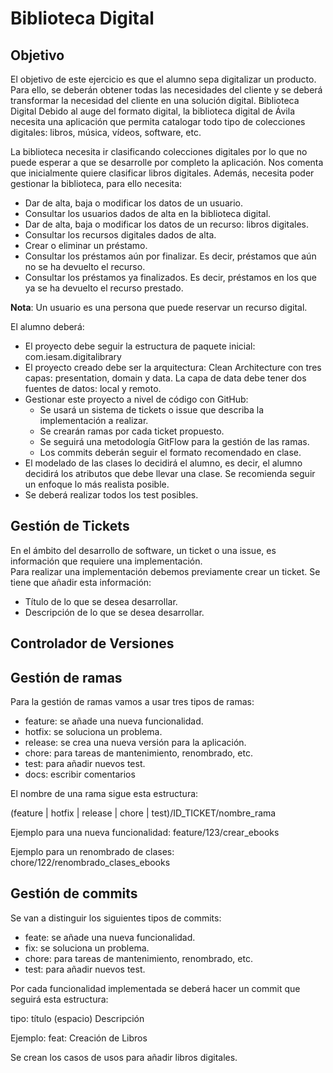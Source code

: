 # Biblioteca Digital

## Objetivo
El objetivo de este ejercicio es que el alumno sepa digitalizar un producto. Para ello, se deberán obtener todas las necesidades del cliente y se deberá transformar la necesidad del cliente en una solución digital.
Biblioteca Digital Debido al auge del formato digital, la biblioteca digital de Ávila necesita una aplicación que permita catalogar todo tipo de colecciones digitales: libros, música, vídeos, software, etc.  

La biblioteca necesita ir clasificando colecciones digitales por lo que no puede esperar a que se desarrolle por completo la aplicación. Nos comenta que inicialmente quiere clasificar libros digitales. Además, necesita poder gestionar la biblioteca, para ello necesita:
- Dar de alta, baja o modificar los datos de un usuario.
- Consultar los usuarios dados de alta en la biblioteca digital.
- Dar de alta, baja o modificar los datos de un recurso: libros digitales.
- Consultar los recursos digitales dados de alta.
- Crear o eliminar un préstamo.
- Consultar los préstamos aún por finalizar. Es decir, préstamos que aún no se ha devuelto el recurso.
- Consultar los préstamos ya finalizados. Es decir, préstamos en los que ya se ha devuelto el recurso prestado.

**Nota**:
Un usuario es una persona que puede reservar un recurso digital.  

El alumno deberá:
- El proyecto debe seguir la estructura de paquete inicial: com.iesam.digitalibrary
- El proyecto creado debe ser la arquitectura: Clean Architecture con tres capas: presentation, domain y data. La capa de data debe tener dos fuentes de datos: local y remoto.
- Gestionar este proyecto a nivel de código con GitHub:  
  - Se usará un sistema de tickets o issue que describa la implementación a realizar. 
  - Se crearán ramas por cada ticket propuesto. 
  - Se seguirá una metodología GitFlow para la gestión de las ramas. 
  - Los commits deberán seguir el formato recomendado en clase.
- El modelado de las clases lo decidirá el alumno, es decir, el alumno decidirá los atributos que debe llevar una clase. Se recomienda seguir un enfoque lo más realista posible.
- Se deberá realizar todos los test posibles.

## Gestión de Tickets
En el ámbito del desarrollo de software, un ticket o una issue, es información que requiere una implementación.  
Para realizar una implementación debemos previamente crear un ticket. Se tiene que añadir esta información:
- Título de lo que se desea desarrollar.
- Descripción de lo que se desea desarrollar.

## Controlador de Versiones

## Gestión de ramas
Para la gestión de ramas vamos a usar tres tipos de ramas:
- feature: se añade una nueva funcionalidad.
- hotfix: se soluciona un problema.
- release: se crea una nueva versión para la aplicación.
- chore: para tareas de mantenimiento, renombrado, etc.
- test: para añadir nuevos test.
- docs: escribir comentarios

El nombre de una rama sigue esta estructura:

(feature | hotfix | release | chore | test)/ID_TICKET/nombre_rama

Ejemplo para una nueva funcionalidad:
feature/123/crear_ebooks

Ejemplo para un renombrado de clases:
chore/122/renombrado_clases_ebooks

## Gestión de commits
Se van a distinguir los siguientes tipos de commits:
- feate: se añade una nueva funcionalidad.
- fix: se soluciona un problema.
- chore: para tareas de mantenimiento, renombrado, etc.
- test: para añadir nuevos test.

Por cada funcionalidad implementada se deberá hacer un commit que seguirá esta estructura:  
 
tipo: título
(espacio)
Descripción  

Ejemplo:
 feat: Creación de Libros
 
 Se crean los casos de usos para añadir libros digitales.
